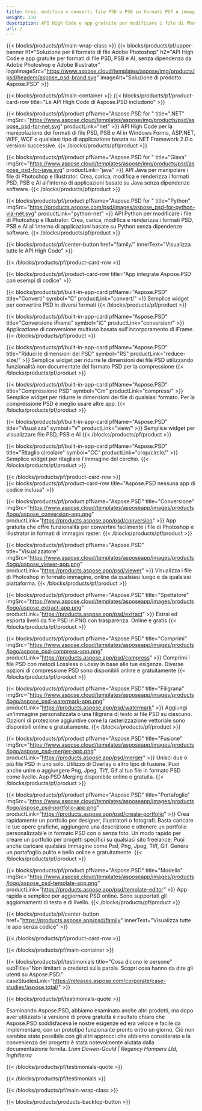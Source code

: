 ```yaml
---
title: Crea, modifica o converti file PSD e PSB in formati PDF e immagini
weight: 310
description: API High Code e app gratuite per modificare i file di Photoshop. Possibilità di aggiornare le proprietà dei livelli, aggiungere filigrane, ruotare la scala Flip Crop Dithering Raster Conversion.
url: /
---
```


{{< blocks/products/pf/main-wrap-class >}}
{{< blocks/products/pf/upper-banner h1="Soluzione per il formato di file Adobe Photoshop" h2="API High Code e app gratuite per formati di file PSD, PSB e AI, senza dipendenza da Adobe Photoshop e Adobe Illustrator" logoImageSrc="https://www.aspose.cloud/templates/aspose/img/products/psd/headers/aspose_psd-brand.svg" imageAlt="Soluzione di prodotto Aspose.PSD" >}}

{{< blocks/products/pf/main-container >}}
{{< blocks/products/pf/product-card-row title="Le API High Code di Aspose.PSD includono" >}}

{{< blocks/products/pf/product pfName="Aspose.PSD for " title=".NET" imgSrc="https://www.aspose.cloud/templates/aspose/img/products/psd/aspose_psd-for-net.svg" productLink="net" >}}
API High Code per la manipolazione dei formati di file PSD, PSB e AI in Windows Forms, ASP.NET, WPF, WCF o qualsiasi tipo di applicazione basata su .NET Framework 2.0 o versioni successive.
{{< /blocks/products/pf/product >}}

{{< blocks/products/pf/product pfName="Aspose.PSD for " title="Giava" imgSrc="https://www.aspose.cloud/templates/aspose/img/products/psd/aspose_psd-for-java.svg" productLink="java" >}}
API Java per manipolare i file di Photoshop e Illustrator. Crea, carica, modifica e renderizza i formati PSD, PSB e AI all'interno di applicazioni basate su Java senza dipendenze software.
{{< /blocks/products/pf/product >}}

{{< blocks/products/pf/product pfName="Aspose.PSD for " title="Python" imgSrc="https://products.aspose.com/psd/images/aspose_psd-for-python-via-net.svg" productLink="python-net" >}}
API Python per modificare i file di Photoshop e Illustrator. Crea, carica, modifica e renderizza i formati PSD, PSB e AI all'interno di applicazioni basate su Python senza dipendenze software.
{{< /blocks/products/pf/product >}}

{{< blocks/products/pf/center-button href="family/" innerText="Visualizza tutte le API High Code" >}}

{{< /blocks/products/pf/product-card-row >}}

{{< blocks/products/pf/product-card-row title="App integrate Aspose.PSD con esempi di codice" >}}

{{< blocks/products/pf/built-in-app-card pfName="Aspose.PSD" title="Converti" symbol="C" productLink="convert/" >}}
Semplice widget per convertire PSD in diversi formati
{{< /blocks/products/pf/product >}}

{{< blocks/products/pf/built-in-app-card pfName="Aspose.PSD" title="Conversione iFrame" symbol="iC" productLink="conversion/" >}}
Applicazione di conversione multiuso basata sull'incorporamento di iFrame.
{{< /blocks/products/pf/product >}}

{{< blocks/products/pf/built-in-app-card pfName="Aspose.PSD" title="Riduci le dimensioni del PSD" symbol="RS" productLink="reduce-size/" >}}
Semplice widget per ridurre le dimensioni dei file PSD utilizzando funzionalità non documentate del formato PSD per la compressione
{{< /blocks/products/pf/product >}}

{{< blocks/products/pf/built-in-app-card pfName="Aspose.PSD" title="Compressione PSD" symbol="Cm" productLink="compress/" >}}
Semplice widget per ridurre le dimensioni dei file di qualsiasi formato. Per la compressione PSD è meglio usare altre app.
{{< /blocks/products/pf/product >}}

{{< blocks/products/pf/built-in-app-card pfName="Aspose.PSD" title="Visualizza" symbol="V" productLink="view/" >}}
Semplice widget per visualizzare file PSD, PSB e AI
{{< /blocks/products/pf/product >}}

{{< blocks/products/pf/built-in-app-card pfName="Aspose.PSD" title="Ritaglio circolare" symbol="CC" productLink="crop/circle/" >}}
Semplice widget per ritagliare l'immagine del cerchio.
{{< /blocks/products/pf/product >}}
									
{{< /blocks/products/pf/product-card-row >}}										   
{{< blocks/products/pf/product-card-row title="Aspose.PSD nessuna app di codice inclusa" >}}

{{< blocks/products/pf/product pfName="Aspose.PSD" title="Conversione" imgSrc="https://www.aspose.cloud/templates/asposeapp/images/products/logo/aspose_conversion-app.png" productLink="https://products.aspose.app/psd/conversion" >}}
App gratuita che offre funzionalità per convertire facilmente i file di Photoshop e Illustrator in formati di immagini raster.
{{< /blocks/products/pf/product >}}

{{< blocks/products/pf/product pfName="Aspose.PSD" title="Visualizzatore" imgSrc="https://www.aspose.cloud/templates/asposeapp/images/products/logo/aspose_viewer-app.png" productLink="https://products.aspose.app/psd/viewer" >}}
Visualizza i file di Photoshop in formato immagine, online da qualsiasi luogo e da qualsiasi piattaforma.
{{< /blocks/products/pf/product >}}

{{< blocks/products/pf/product pfName="Aspose.PSD" title="Spettatore" imgSrc="https://www.aspose.cloud/templates/asposeapp/images/products/logo/aspose_extract-app.png" productLink="https://products.aspose.app/psd/extract" >}}
Estrai ed esporta livelli da file PSD in PNG con trasparenza. Online e gratis
{{< /blocks/products/pf/product >}}

{{< blocks/products/pf/product pfName="Aspose.PSD" title="Comprimi" imgSrc="https://www.aspose.cloud/templates/asposeapp/images/products/logo/aspose_psd-compress-app.png" productLink="https://products.aspose.app/psd/compress" >}}
Comprimi i file PSD con metodi Lossless o Lossy in base alle tue esigenze. Diverse opzioni di compressione PSD sono disponibili online e gratuitamente
{{< /blocks/products/pf/product >}}

{{< blocks/products/pf/product pfName="Aspose.PSD" title="Filigrana" imgSrc="https://www.aspose.cloud/templates/asposeapp/images/products/logo/aspose_psd-watermark-app.png" productLink="https://products.aspose.app/psd/watermark" >}}
Aggiungi un'immagine personalizzata o una filigrana di testo ai file PSD su ciascuno. Opzioni di protezione aggiuntive come la rasterizzazione vettoriale sono disponibili online e gratuitamente.
{{< /blocks/products/pf/product >}}

{{< blocks/products/pf/product pfName="Aspose.PSD" title="Fusione" imgSrc="https://www.aspose.cloud/templates/asposeapp/images/products/logo/aspose_psd-merger-app.png" productLink="https://products.aspose.app/psd/merger" >}}
Unisci due o più file PSD in uno solo. Utilizzo di Overlay o altro tipo di fusione. Puoi anche unire o aggiungere Png, Jpeg, Tiff, Gif al tuo file in formato PSD come livello. App PSD Merging disponibile online e gratuita.
{{< /blocks/products/pf/product >}}

{{< blocks/products/pf/product pfName="Aspose.PSD" title="Portafoglio" imgSrc="https://www.aspose.cloud/templates/asposeapp/images/products/logo/aspose_psd-portfolio-app.png" productLink="https://products.aspose.app/psd/create-portfolio" >}}
Crea rapidamente un portfolio per designer, illustratori o fotografi. Basta caricare le tue opere grafiche, aggiungere una descrizione e ottenere un portfolio personalizzabile in formato PSD con o senza foto. Un modo rapido per creare un portfolio per progetti specifici su qualsiasi sito freelance. Puoi anche caricare qualsiasi immagine come Psd, Png, Jpeg, Tiff, Gif. Genera un portafoglio pulito e bello online e gratuitamente.
{{< /blocks/products/pf/product >}}

{{< blocks/products/pf/product pfName="Aspose.PSD" title="Modello" imgSrc="https://www.aspose.cloud/templates/asposeapp/images/products/logo/aspose_psd-template-app.png" productLink="https://products.aspose.app/psd/template-editor" >}}
App rapida e semplice per aggiornare PSD online. Sono supportati gli aggiornamenti di testo e di livello.
{{< /blocks/products/pf/product >}}

{{< blocks/products/pf/center-button href="https://products.aspose.app/psd/family" innerText="Visualizza tutte le app senza codice" >}}

{{< /blocks/products/pf/product-card-row >}}

{{< /blocks/products/pf/main-container >}}

{{< blocks/products/pf/testimonials title="Cosa dicono le persone" subTitle="Non limitarti a crederci sulla parola. Scopri cosa hanno da dire gli utenti su Aspose.PSD." caseStudiesLink="https://releases.aspose.com/corporate/case-studies/aspose.total/" >}}

{{< blocks/products/pf/testimonials-quote >}}
<p class="first">
 Esaminando Aspose.PSD, abbiamo esaminato anche altri prodotti, ma dopo aver utilizzato la versione di prova gratuita è risultato chiaro che Aspose.PSD soddisfaceva le nostre esigenze ed era veloce e facile da implementare, con un prototipo funzionante pronto entro un giorno. Ciò non sarebbe stato possibile con gli altri approcci che abbiamo considerato e la convenienza del progetto è stata notevolmente aiutata dalla documentazione fornita.
 <em>
  Liam Dowen-Gould | Regency Hampers Ltd, Inghilterra
 </em>
</p>

{{< /blocks/products/pf/testimonials-quote >}}

{{< /blocks/products/pf/testimonials >}}

{{< /blocks/products/pf/main-wrap-class >}}

{{< blocks/products/products-backtop-button >}}

